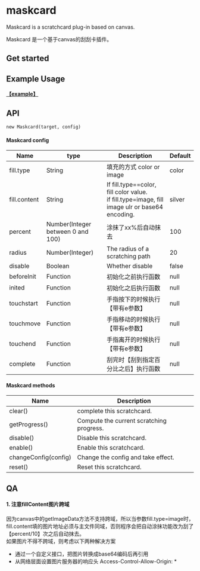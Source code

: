 # maskcard

Maskcard is a scratchcard plug-in based on canvas.

Maskcard 是一个基于canvas的刮刮卡插件。


## Get started


## Example Usage
**[【example】](example.html)**

## API

```
new Maskcard(target, config)
```

#### Maskcard config
Name | type | Description | Default
--- | --- | --- | ---
fill.type | String | 填充的方式 color or image | color
fill.content | String | If fill.type==color, fill color value.<br>if fill.type=image, fill image ulr or base64 encoding. | silver
percent | Number(Integer between 0 and 100) | 涂抹了xx%后自动抹去 | 100
radius | Number(Integer) | The radius of a scratching path | 20
disable | Boolean | Whether disable | false
beforeInit | Function | 初始化之前执行函数 | null
inited | Function | 初始化之后执行函数 | null
touchstart | Function | 手指按下的时候执行【带有e参数】 | null
touchmove | Function | 手指移动的时候执行【带有e参数】 | null
touchend | Function | 手指离开的时候执行【带有e参数】 | null
complete | Function | 刮完时【刮到指定百分比之后】执行函数 | null


#### Maskcard methods
Name | Description
--- | ---
clear() | complete this scratchcard.
getProgress() | Compute the current scratching progress.
disable() | Disable this scratchcard.
enable() | Enable this scratchcard.
changeConfig(config) | Change the config and take effect.
reset() | Reset this scratchcard.

## QA
#### 1. 注意fillContent图片跨域
因为canvas中的getImageData方法不支持跨域，所以当参数fill.type=image时，fill.content填的图片地址必须与主文件同域，否则程序会把自动涂抹功能改为刮了【percent/10】次之后自动抹去。  
如果图片不得不跨域，则考虑以下两种解决方案
- 通过一个自定义接口，把图片转换成base64编码后再引用
- 从网络层面设置图片服务器的响应头 Access-Control-Allow-Origin: *